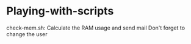 # Playing-with-scripts
check-mem.sh: Calculate the RAM usage and send mail 
              Don't forget to change the user
